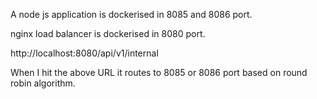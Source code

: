 A node js application is dockerised in 8085 and 8086 port.

nginx load balancer is dockerised in 8080 port. 

http://localhost:8080/api/v1/internal

When I hit the above URL it routes to 8085 or 8086 port based on round robin algorithm.
